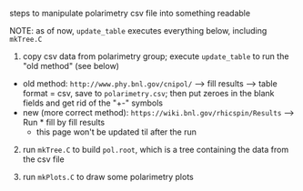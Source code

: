 steps to manipulate polarimetry csv file into something readable

NOTE: as of now, `update_table` executes everything below, including `mkTree.C`

1. copy csv data from polarimetry group; execute `update_table` to run the "old method" (see below)
  - old method: `http://www.phy.bnl.gov/cnipol/` --> fill results --> 
    table format = csv, save to `polarimetry.csv`; then put zeroes in the blank fields and get 
    rid of the "+-" symbols
  - new (more correct method): `https://wiki.bnl.gov/rhicspin/Results` --> Run * fill by fill results
    - this page won't be updated til after the run

2. run `mkTree.C` to build `pol.root`, which is a tree containing the data from the csv file

3. run `mkPlots.C` to draw some polarimetry plots
